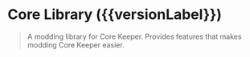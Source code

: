 ﻿# Core Library ({{versionLabel}})

> A modding library for Core Keeper. Provides features that makes modding Core Keeper easier.